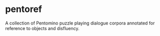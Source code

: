 # pentoref
A collection of Pentomino puzzle playing dialogue corpora annotated for reference to objects and disfluency.
